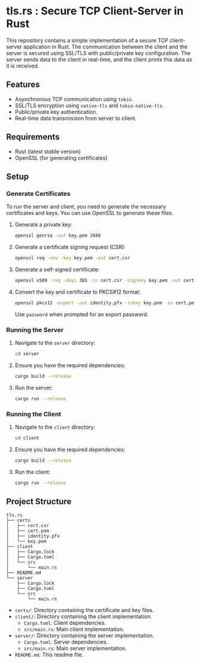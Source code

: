# tls.rs : Secure TCP Client-Server in Rust

This repository contains a simple implementation of a secure TCP client-server application in Rust. The communication between the client and the server is secured using SSL/TLS with public/private key configuration. The server sends data to the client in real-time, and the client prints this data as it is received.

## Features

- Asynchronous TCP communication using `tokio`.
- SSL/TLS encryption using `native-tls` and `tokio-native-tls`.
- Public/private key authentication.
- Real-time data transmission from server to client.

## Requirements

- Rust (latest stable version)
- OpenSSL (for generating certificates)

## Setup

### Generate Certificates

To run the server and client, you need to generate the necessary certificates and keys. You can use OpenSSL to generate these files.

1. Generate a private key:

   ```sh
   openssl genrsa -out key.pem 2048
   ```

2. Generate a certificate signing request (CSR):

   ```sh
   openssl req -new -key key.pem -out cert.csr
   ```

3. Generate a self-signed certificate:

   ```sh
   openssl x509 -req -days 365 -in cert.csr -signkey key.pem -out cert.pem
   ```

4. Convert the key and certificate to PKCS#12 format:

   ```sh
   openssl pkcs12 -export -out identity.pfx -inkey key.pem -in cert.pem
   ```

   Use `password` when prompted for an export password.

### Running the Server

1. Navigate to the `server` directory:

   ```sh
   cd server
   ```

2. Ensure you have the required dependencies:

   ```sh
   cargo build --release
   ```

3. Run the server:

   ```sh
   cargo run --release
   ```

### Running the Client

1. Navigate to the `client` directory:

   ```sh
   cd client
   ```

2. Ensure you have the required dependencies:

   ```sh
   cargo build --release
   ```

3. Run the client:

   ```sh
   cargo run --release
   ```

## Project Structure

```
tls.rs
├── certs
│   ├── cert.csr
│   ├── cert.pem
│   ├── identity.pfx
│   └── key.pem
├── client
│   ├── Cargo.lock
│   ├── Cargo.toml
│   └── src
│       └── main.rs
├── README.md
└── server
    ├── Cargo.lock
    ├── Cargo.toml
    └── src
        └── main.rs
```

- `certs/`: Directory containing the certificate and key files.
- `client/`: Directory containing the client implementation.
  - `Cargo.toml`: Client dependencies.
  - `src/main.rs`: Main client implementation.
- `server/`: Directory containing the server implementation.
  - `Cargo.toml`: Server dependencies.
  - `src/main.rs`: Main server implementation.
- `README.md`: This readme file.
